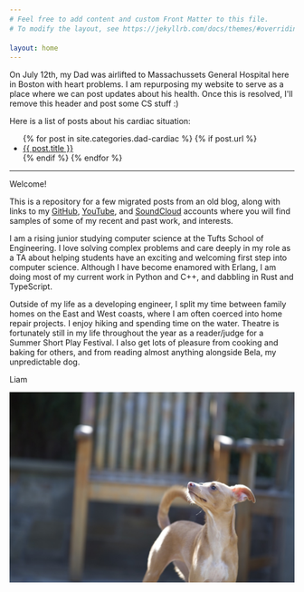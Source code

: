 ```yaml
---
# Feel free to add content and custom Front Matter to this file.
# To modify the layout, see https://jekyllrb.com/docs/themes/#overriding-theme-defaults

layout: home
---
```


On July 12th, my Dad was airlifted to Massachussets General Hospital here in Boston
with heart problems. I am repurposing my website to serve as a place where we can
post updates about his health. Once this is resolved, I'll remove this header and 
post some CS stuff :)

Here is a list of posts about his cardiac situation:

<ul>
  {% for post in site.categories.dad-cardiac %}
    {% if post.url %}
        <li><a href="{{ post.url }}">{{ post.title }}</a></li>
    {% endif %}
  {% endfor %}
</ul>

---

Welcome!

This is a repository for a few migrated posts from an old blog, along with links to my [GitHub](https://github.com/liam-strand), [YouTube](https://www.youtube.com/c/LiamStrand/featured), and [SoundCloud](https://soundcloud.com/liam_itchy_dad) accounts where you will find samples of some of my recent and past work, and interests.

I am a rising junior studying computer science at the Tufts School of Engineering. I love solving complex problems and care deeply in my role as a TA about helping students have an exciting and welcoming first step into computer science. Although I have become enamored with Erlang, I am doing most of my current work in Python and C++, and dabbling in Rust and TypeScript.

Outside of my life as a developing engineer, I split my time between family homes on the East and West coasts, where I am often coerced into home repair projects. I enjoy hiking and spending time on the water. Theatre is fortunately still in my life throughout the year as a reader/judge for a Summer Short Play Festival. I also get lots of pleasure from cooking and baking for others, and from reading almost anything alongside Bela, my unpredictable dog.

Liam

![Bela](/assets/images/bela.jpeg)
